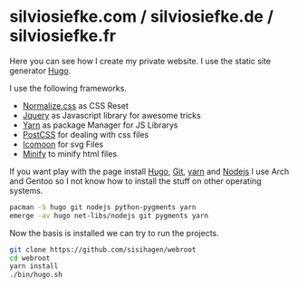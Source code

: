 # silviosiefke.com / silviosiefke.de / silviosiefke.fr

Here you can see how I create my private website. I use the static site generator [Hugo](https://gohugo.io "The world’s fastest framework for building websites").

I use the following frameworks.

* [Normalize.css](https://github.com/necolas/normalize.css "A modern, HTML5-ready alternative to CSS resets") as CSS Reset
* [Jquery](http://jquery.com) as Javascript library for awesome tricks
* [Yarn](https://yarnpkg.com/) as package Manager for JS Librarys
* [PostCSS](http://postcss.org) for dealing with css files
* [Icomoon](https://icomoon.io) for svg Files
* [Minify](https://github.com/tdewolff/minify) to minify html files


If you want play with the page install [Hugo](https://gohugo.io "The world’s fastest framework for building websites"), [Git](https://www.git-scm.com/ "distributed VCS designed for speed and efficiency"), [yarn](https://yarnpkg.com/lang/en/ "FAST, RELIABLE, AND SECURE DEPENDENCY MANAGEMENT.") and [Nodejs](https://nodejs.org/en/) I use Arch and Gentoo so I not know how to install the stuff on other operating systems. 

```bash
pacman -S hugo git nodejs python-pygments yarn
emerge -av hugo net-libs/nodejs git pygments yarn
```

Now the basis is installed we can try to run the projects.

```bash
git clone https://github.com/sisihagen/webroot
cd webroot
yarn install
./bin/hugo.sh 
```

